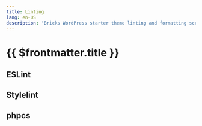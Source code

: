 ```yaml
---
title: Linting
lang: en-US
description: 'Bricks WordPress starter theme linting and formatting scripts'
---
```


# {{ $frontmatter.title }}

## ESLint

## Stylelint

## phpcs